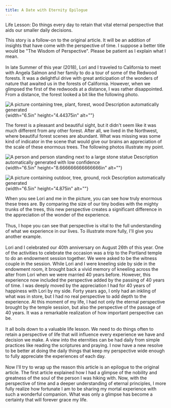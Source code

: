 ```yaml
---
title: A Date with Eternity Epilogue
---
```


Life Lesson: Do things every day to retain that vital eternal
perspective that aids our smaller daily decisions.

This story is a follow-on to the original article. It will be an
addition of insights that have come with the perspective of time. I
suppose a better title would be "The Wisdom of Perspective". Please be
patient as I explain what I mean.\
\
In late Summer of this year (2018), Lori and I traveled to California to
meet with Angela Salmon and her family to do a tour of some of the
Redwood forests. It was a delightful drive with great anticipation of
the wonders of nature that awaited us in the forests of California.
However, when we glimpsed the first of the redwoods at a distance, I was
rather disappointed. From a distance, the forest looked a bit like the
following photo.

![A picture containing tree, plant, forest, wood Description
automatically
generated](md/42_A_Date_with_Eternity_Epilog-media/media/image1.jpeg){width="6.5in"
height="4.44375in" alt=""}

The forest is a pleasant and beautiful sight, but it didn't seem like it
was much different from any other forest. After all, we lived in the
Northwest, where beautiful forest scenes are abundant. What was missing
was some kind of indicator in the scene that would give our brains an
appreciation of the scale of these enormous trees. The following photos
illustrate my point.

![A person and person standing next to a large stone statue Description
automatically generated with low
confidence](md/42_A_Date_with_Eternity_Epilog-media/media/image2.jpeg){width="6.5in"
height="8.666666666666666in" alt=""}

![A picture containing outdoor, tree, ground, rock Description
automatically
generated](md/42_A_Date_with_Eternity_Epilog-media/media/image3.jpeg){width="6.5in"
height="4.875in" alt=""}

When you see Lori and me in the picture, you can see how truly enormous
these trees are. By comparing the size of our tiny bodies with the
mighty trunks of the trees, this new perspective creates a significant
difference in the appreciation of the wonder of the experience.\
\
Thus, I hope you can see that perspective is vital to the full
understanding of what we experience in our lives. To illustrate more
fully, I'll give you another example.\
\
Lori and I celebrated our 40th anniversary on August 26th of this year.
One of the activities to celebrate the occasion was a trip to the
Portland temple to do an endowment session together. We were asked to be
the witness couple in the session. While Lori and I were kneeling side
by side in the endowment room, it brought back a vivid memory of
kneeling across the alter from Lori when we were married 40 years
before. However, this experience now included the perspective added by
the passing of 40 years of time. I was deeply moved by the appreciation
I had for 40 years of happiness with Lori by my side. Forty years ago, I
only had an inkling of what was in store, but I had no real perspective
to add depth to the experience. At this moment of my life, I had not
only the eternal perspective brought by the temple session, but also the
perspective of the passage of 40 years. It was a remarkable realization
of how important perspective can be.\
\
It all boils down to a valuable life lesson. We need to do things often
to retain a perspective of life that will influence every experience we
have and decision we make. A view into the eternities can be had daily
from simple practices like reading the scriptures and praying. I now
have a new resolve to be better at doing the daily things that keep my
perspective wide enough to fully appreciate the experiences of each
day.\
\
Now I'll try to wrap up the reason this article is an epilogue to the
original article. The first article explained how I had a glimpse of the
nobility and greatness of the soul of the person I was hiking with. Now,
with the perspective of time and a deeper understanding of eternal
principles, I more fully realize how fortunate I am to be sharing my
mortal experience with such a wonderful companion. What was only a
glimpse has become a certainty that will forever grace my life.
